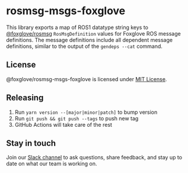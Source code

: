 # rosmsg-msgs-foxglove

This library exports a map of ROS1 datatype string keys to [@foxglove/rosmsg](https://github.com/foxglove/rosmsg) `RosMsgDefinition` values for Foxglove ROS message definitions. The message definitions include all dependent message definitions, similar to the output of the `gendeps --cat` command.

## License

@foxglove/rosmsg-msgs-foxglove is licensed under [MIT License](https://opensource.org/licenses/MIT).

## Releasing

1. Run `yarn version --[major|minor|patch]` to bump version
2. Run `git push && git push --tags` to push new tag
3. GitHub Actions will take care of the rest

## Stay in touch

Join our [Slack channel](https://foxglove.dev/join-slack) to ask questions, share feedback, and stay up to date on what our team is working on.

